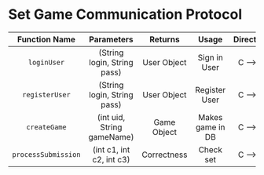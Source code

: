 # Set Game Communication Protocol

| Function Name   | Parameters                 | Returns     | Usage             | Direction |
|:---------------:|:--------------------------:|:----------: |:-----------------:|:---------:|
| `loginUser`     | (String login, String pass)| User Object | Sign in User      | C --> S    |
| `registerUser`  | (String login, String pass)| User Object | Register User     | C --> S    |
| `createGame`    | (int uid, String gameName) | Game Object | Makes game in DB  | C --> S    |
| `processSubmission`| (int c1, int c2, int c3) | Correctness | Check set | C --> S| 
